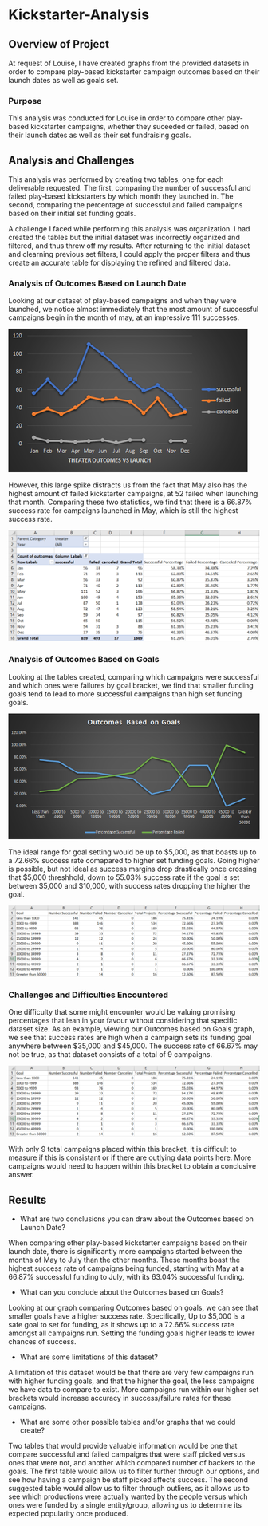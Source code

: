 # Kickstarter-Analysis

## Overview of Project

At request of Louise, I have created graphs from the provided datasets in order to compare play-based kickstarter campaign outcomes based on their launch dates as well as goals set.

### Purpose

This analysis was conducted for Louise in order to compare other play-based kickstarter campaigns, whether they suceeded or failed, based on their launch dates as well as their set fundraising goals.

## Analysis and Challenges

This analysis was performed by creating two tables, one for each deliverable requested.
The first, comparing the number of successful and failed play-based kickstarters by which month they launched in.
The second, comparing the percentage of successful and failed campaigns based on their initial set funding goals.

A challenge I faced while performing this analysis was organization. I had created the tables but the initial dataset was incorrectly organized and filtered, and thus threw off my results. After returning to the initial dataset and clearning previous set filters, I could apply the proper filters and thus create an accurate table for displaying the refined and filtered data.

### Analysis of Outcomes Based on Launch Date

Looking at our dataset of play-based campaigns and when they were launched, we notice almost immediately that the most amount of successful campaigns begin in the month of may, at an impressive 111 successes.

![theaterOutcomesVsLaunch](Resources/theaterOutcomesVsLaunch.png)

However, this large spike distracts us from the fact that May also has the highest amount of failed kickstarter campaigns, at 52 failed when launching that month.
Comparing these two statistics, we find that there is a 66.87% success rate for campaigns launched in May, which is still the highest success rate.

![theaterOutcomesVsLaunchTable](Resources/theaterOutcomesVsLaunchTable.PNG)

### Analysis of Outcomes Based on Goals

Looking at the tables created, comparing which campaigns were successful and which ones were failures by goal bracket, we find that smaller funding goals tend to lead to more successful campaigns than high set funding goals.

![outcomesBasedOnGoals](Resources/outcomesBasedOnGoals.png)

The ideal range for goal setting would be up to $5,000, as that boasts up to a 72.66% success rate comapared to higher set funding goals.
Going higher is possible, but not ideal as success margins drop drastically once crossing that $5,000 threshhold, down to 55.03% success rate if the goal is set between $5,000 and $10,000, with success rates dropping the higher the goal.

![outcomesBasedOnGoalsTable](Resources/outcomesBasedOnGoalsTable.PNG)


### Challenges and Difficulties Encountered

One difficulty that some might encounter would be valuing promising percentages that lean in your favour without considering that specific dataset size.
As an example, viewing our Outcomes based on Goals graph, we see that success rates are high when a campaign sets its funding goal anywhere between $35,000 and $45,000.
The success rate of 66.67% may not be true, as that dataset consists of a total of 9 campaigns.

![outcomesBasedOnGoalsTable](Resources/outcomesBasedOnGoalsTable.PNG)

With only 9 total campaigns placed within this bracket, it is difficult to measure if this is consistant or if there are outlying data points here.
More campaigns would need to happen within this bracket to obtain a conclusive answer.

## Results

- What are two conclusions you can draw about the Outcomes based on Launch Date?

When comparing other play-based kickstarter campaigns based on their launch date, there is significantly more campaigns started between the months of May to July than the other months.
These months boast the highest success rate of campaigns being funded, starting with May at a 66.87% successful funding to July, with its 63.04% successful funding. 

- What can you conclude about the Outcomes based on Goals?

Looking at our graph comparing Outcomes based on goals, we can see that smaller goals have a higher success rate.
Specifically, Up to $5,000 is a safe goal to set for funding, as it shows up to a 72.66% success rate amongst all campaigns run.
Setting the funding goals higher leads to lower chances of success.

- What are some limitations of this dataset?

A limitation of this dataset would be that there are very few campaigns run with higher funding goals, and that the higher the goal, the less campaigns we have data to compare to exist.
More campaigns run within our higher set brackets would increase accuracy in success/failure rates for these campaigns.

- What are some other possible tables and/or graphs that we could create?

Two tables that would provide valuable information would be one that compare successful and failed campaigns that were staff picked versus ones that were not, and another which compared number of backers to the goals.
The first table would allow us to filter further through our options, and see how having a campaign be staff picked affects success.
The second suggested table would allow us to filter through outliers, as it allows us to see which productions were actually wanted by the people versus which ones were funded by a single entity/group, allowing us to determine its expected popularity once produced.

